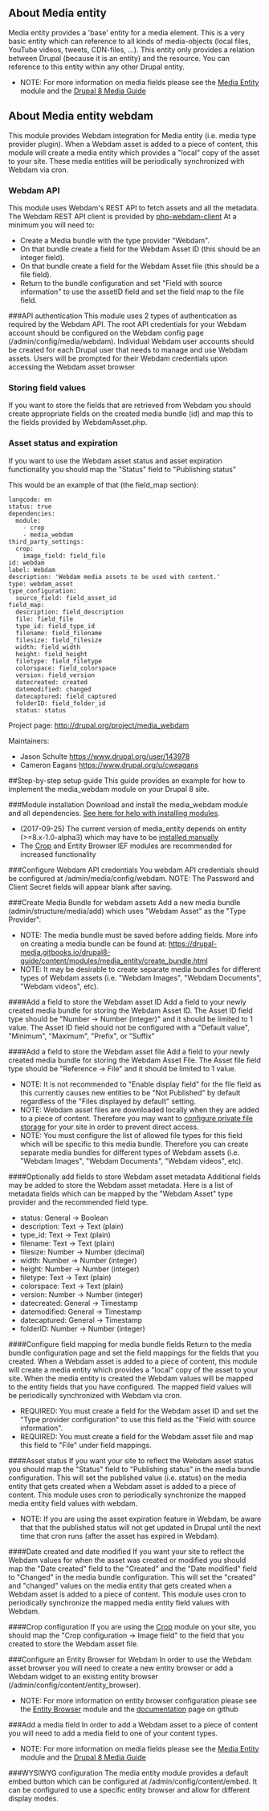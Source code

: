 ## About Media entity

Media entity provides a 'base' entity for a media element. This is a very basic
entity which can reference to all kinds of media-objects (local files, YouTube
videos, tweets, CDN-files, ...). This entity only provides a relation between
Drupal (because it is an entity) and the resource. You can reference to this
entity within any other Drupal entity.

- NOTE: For more information on media fields please see the [Media Entity](https://www.drupal.org/project/media_entity) module and the [Drupal 8 Media Guide](https://drupal-media.gitbooks.io/drupal8-guide/content/modules/media_entity/intro.html)

## About Media entity webdam

This module provides Webdam integration for Media entity (i.e. media type provider plugin).  When a Webdam asset is added to a piece of content, this module will create a media entity which provides a "local" copy of the asset to your site.  These media entities will be periodically synchronized with Webdam via cron.

### Webdam API
This module uses Webdam's REST API to fetch assets and all the metadata.  The Webdam REST API client is provided by [php-webdam-client](https://github.com/cweagans/php-webdam-client)
At a minimum you will need to:

- Create a Media bundle with the type provider "Webdam".
- On that bundle create a field for the Webdam Asset ID (this should be an integer field).
- On that bundle create a field for the Webdam Asset file (this should be a file field).
- Return to the bundle configuration and set "Field with source information" to use the assetID field and set the field map to the file field.

###API authentication
This module uses 2 types of authentication as required by the Webdam API.  The root API credentials for your Webdam account should be configured on the Webdam config page (/admin/config/media/webdam).  Individual Webdam user accounts should be created for each Drupal user that needs to manage and use Webdam assets.  Users will be prompted for their Webdam credentials upon accessing the Webdam asset browser

### Storing field values
If you want to store the fields that are retrieved from Webdam you should create appropriate fields on the created media bundle (id) and map this to the fields provided by WebdamAsset.php.

### Asset status and expiration
If you want to use the Webdam asset status and asset expiration functionality you should map the "Status" field to "Publishing status"

This would be an example of that (the field_map section):

```
langcode: en
status: true
dependencies:
  module:
    - crop
    - media_webdam
third_party_settings:
  crop:
    image_field: field_file
id: webdam
label: Webdam
description: 'Webdam media assets to be used with content.'
type: webdam_asset
type_configuration:
  source_field: field_asset_id
field_map:
  description: field_description
  file: field_file
  type_id: field_type_id
  filename: field_filename
  filesize: field_filesize
  width: field_width
  height: field_height
  filetype: field_filetype
  colorspace: field_colorspace
  version: field_version
  datecreated: created
  datemodified: changed
  datecaptured: field_captured
  folderID: field_folder_id
  status: status
```

Project page: http://drupal.org/project/media_webdam

Maintainers:
 - Jason Schulte https://www.drupal.org/user/143978
 - Cameron Eagans https://www.drupal.org/u/cweagans


##Step-by-step setup guide
This guide provides an example for how to implement the media_webdam module on your Drupal 8 site.

###Module installation
Download and install the media_webdam module and all dependencies.  [See here for help with installing modules](https://www.drupal.org/docs/8/extending-drupal-8/installing-drupal-8-modules).  

- (2017-09-25) The current version of media_entity depends on entity (>=8.x-1.0-alpha3) which may have to be [installed manually](https://www.drupal.org/node/1499548)
- The [Crop](https://www.drupal.org/project/crop) and Entity Browser IEF modules are recommended for increased functionality

###Configure Webdam API credentials
You webdam API credentials should be configured at /admin/media/config/webdam. NOTE: The Password and Client Secret fields will appear blank after saving.

###Create Media Bundle for webdam assets
Add a new media bundle (admin/structure/media/add) which uses "Webdam Asset" as the "Type Provider".  

- NOTE:  The media bundle must be saved before adding fields.  More info on creating a media bundle can be found at: https://drupal-media.gitbooks.io/drupal8-guide/content/modules/media_entity/create_bundle.html
- NOTE:  It may be desirable to create separate media bundles for different types of Webdam assets (i.e. "Webdam Images", "Webdam Documents", "Webdam videos", etc).

####Add a field to store the Webdam asset ID
Add a field to your newly created media bundle for storing the Webdam Asset ID.  The Asset ID field type should be "Number -> Number (integer)" and it should be limited to 1 value.  The Asset ID field should not be configured with a "Default value", "Minimum", "Maximum", "Prefix", or "Suffix"

####Add a field to store the Webdam asset file
Add a field to your newly created media bundle for storing the Webdam Asset File.  The Asset file field type should be "Reference -> File" and it should be limited to 1 value.

- NOTE: It is not recommended to "Enable display field" for the file field as this currently causes new entities to be "Not Published" by default regardless of the "Files displayed by default" setting.
- NOTE: Webdam asset files are downloaded locally when they are added to a piece of content.  Therefore you may want to [configure private file storage](https://www.drupal.org/docs/8/core/modules/file/overview) for your site in order to prevent direct access.
- NOTE: You must configure the list of allowed file types for this field which will be specific to this media bundle.  Therefore you can create separate media bundles for different types of Webdam assets (i.e. "Webdam Images", "Webdam Documents", "Webdam videos", etc).

####Optionally add fields to store Webdam asset metadata
Additional fields may be added to store the Webdam asset metadata.  Here is a list of metadata fields which can be mapped by the "Webdam Asset" type provider and the recommended field type.

- status: General -> Boolean
- description: Text -> Text (plain)
- type_id: Text -> Text (plain)
- filename: Text -> Text (plain)
- filesize: Number -> Number (decimal)
- width: Number -> Number (integer)
- height: Number -> Number (integer)
- filetype: Text -> Text (plain)
- colorspace: Text -> Text (plain)
- version: Number -> Number (integer)
- datecreated: General -> Timestamp
- datemodified: General -> Timestamp
- datecaptured: General -> Timestamp
- folderID: Number -> Number (integer)

####Configure field mapping for media bundle fields
Return to the media bundle configuration page and set the field mappings for the fields that you created.  When a Webdam asset is added to a piece of content, this module will create a media entity which provides a "local" copy of the asset to your site.  When the media entity is created the Webdam values will be mapped to the entity fields that you have configured.  The mapped field values will be periodically synchronized with Webdam via cron.

- REQUIRED: You must create a field for the Webdam asset ID and set the "Type provider configuration" to use this field as the "Field with source information".
- REQUIRED: You must create a field for the Webdam asset file and map this field to "File" under field mappings.

####Asset status
If you want your site to reflect the Webdam asset status you should map the "Status" field to "Publishing status" in the media bundle configuration.  This will set the published value (i.e. status) on the media entity that gets created when a Webdam asset is added to a piece of content.  This module uses cron to periodically synchronize the mapped media entity field values with webdam.

- NOTE: If you are using the asset expiration feature in Webdam, be aware that that the published status will not get updated in Drupal until the next time that cron runs (after the asset has expired in Webdam).

####Date created and date modified
If you want your site to reflect the Webdam values for when the asset was created or modified you should map the "Date created" field to the "Created" and the "Date modified" field to "Changed" in the media bundle configuration.  This will set the "created" and "changed" values on the media entity that gets created when a Webdam asset is added to a piece of content.  This module uses cron to periodically synchronize the mapped media entity field values with Webdam.

####Crop configuration
If you are using the [Crop](https://www.drupal.org/project/crop) module on your site, you should map the "Crop configuration -> Image field" to the field that you created to store the Webdam asset file.

###Configure an Entity Browser for Webdam
In order to use the Webdam asset browser you will need to create a new entity browser or add a Webdam widget to an existing entity browser (/admin/config/content/entity_browser).

- NOTE: For more information on entity browser configuration please see the [Entity Browser](https://www.drupal.org/project/entity_browser) module and the [documentation](https://github.com/drupal-media/d8-guide/blob/master/modules/entity_browser/inline_entity_form.md) page on github

###Add a media field
In order to add a Webdam asset to a piece of content you will need to add a media field to one of your content types.

- NOTE: For more information on media fields please see the [Media Entity](https://www.drupal.org/project/media_entity) module and the [Drupal 8 Media Guide](https://drupal-media.gitbooks.io/drupal8-guide/content/modules/media_entity/intro.html)

###WYSIWYG configuration
The media entity module provides a default embed button which can be configured at /admin/config/content/embed.  It can be configured to use a specific entity browser and allow for different display modes.



